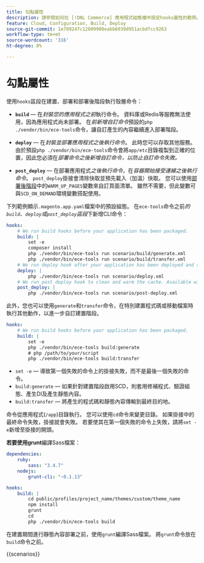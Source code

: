 ```yaml
---
title: 勾點屬性
description: 請參閱如何在 [!DNL Commerce] 應用程式組態檔中設定hooks屬性的範例。
feature: Cloud, Configuration, Build, Deploy
source-git-commit: 1e789247c12009908eabb6039d951acbdfcc9263
workflow-type: tm+mt
source-wordcount: '316'
ht-degree: 0%

---
```


# 勾點屬性

使用`hooks`區段在建置、部署和部署後階段執行殼層命令：

- **`build`** — 在&#x200B;_封裝您的應用程式之前_&#x200B;執行命令。 資料庫或Redis等服務無法使用，因為應用程式尚未部署。 在&#x200B;_前新增自訂命令_&#x200B;預設的`php ./vendor/bin/ece-tools`命令，讓自訂產生的內容繼續進入部署階段。

- **`deploy`** — 在&#x200B;_封裝並部署應用程式之後執行命令_。 此時您可以存取其他服務。 由於預設`php ./vendor/bin/ece-tools`命令會將`app/etc`目錄複製到正確的位置，因此您必須在&#x200B;_部署命令之後新增自訂命令，以防止自訂命令失敗。_

- **`post_deploy`** — 在部署應用程式&#x200B;_之後執行命令_，在&#x200B;_容器開始接受連線之後執行命令_。 `post_deploy`掛接會清除快取並預先載入（加溫）快取。 您可以使用[部署後階段](../environment/variables-post-deploy.md)中的`WARM_UP_PAGES`變數來自訂頁面清單。 雖然不需要，但此變數可與`SCD_ON_DEMAND`環境變數搭配使用。

下列範例顯示`.magento.app.yaml`檔案中的預設組態。 在`ece-tools`命令之前&#x200B;_的`build`、`deploy`或`post_deploy`區段_&#x200B;下新增CLI命令：

```yaml
hooks:
    # We run build hooks before your application has been packaged.
    build: |
        set -e
        composer install
        php ./vendor/bin/ece-tools run scenario/build/generate.xml
        php ./vendor/bin/ece-tools run scenario/build/transfer.xml
    # We run deploy hook after your application has been deployed and started.
    deploy: |
        php ./vendor/bin/ece-tools run scenario/deploy.xml
    # We run post deploy hook to clean and warm the cache. Available with ECE-Tools 2002.0.10.
    post_deploy: |
        php ./vendor/bin/ece-tools run scenario/post-deploy.xml
```

此外，您也可以使用`generate`和`transfer`命令，在特別建置程式碼或移動檔案時執行其他動作，以進一步自訂建置階段。

```yaml
hooks:
    # We run build hooks before your application has been packaged.
    build: |
        set -e
        php ./vendor/bin/ece-tools build:generate
        # php /path/to/your/script
        php ./vendor/bin/ece-tools build:transfer
```

- `set -e` — 導致第一個失敗的命令上的掛接失敗，而不是最後一個失敗的命令。
- `build:generate` — 如果針對建置階段啟用SCD，則套用修補程式、驗證組態、產生DI及產生靜態內容。
- `build:transfer` — 將產生的程式碼和靜態內容傳輸到最終目的地。

命令從應用程式(`/app`)目錄執行。 您可以使用`cd`命令來變更目錄。 如果掛接中的最終命令失敗，掛接就會失敗。 若要使其在第一個失敗的命令上失敗，請將`set -e`新增至掛接的開頭。

**若要使用grunt**&#x200B;編譯Sass檔案：

```yaml
dependencies:
    ruby:
        sass: "3.4.7"
    nodejs:
        grunt-cli: "~0.1.13"

hooks:
    build: |
        cd public/profiles/project_name/themes/custom/theme_name
        npm install
        grunt
        cd
        php ./vendor/bin/ece-tools build
```

在建置期間進行靜態內容部署之前，使用`grunt`編譯Sass檔案。 將`grunt`命令放在`build`命令之前。

{{scenarios}}

